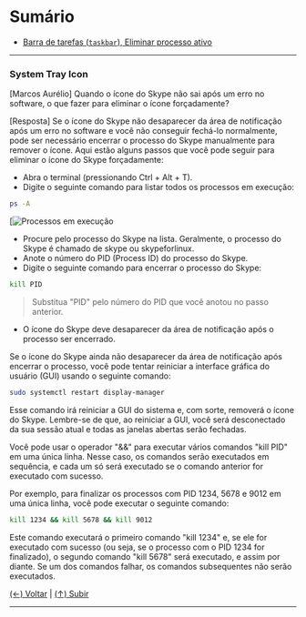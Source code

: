 # Sumário

- [Barra de tarefas (`taskbar`), Eliminar processo ativo](#system-tray-icon "Barra de tarefas (`taskbar`), Eliminar processo ativo")

------------

### System Tray Icon

[Marcos Aurélio]
Quando o ícone do Skype não sai após um erro no software, o que fazer para eliminar o ícone forçadamente?

[Resposta]
Se o ícone do Skype não desaparecer da área de notificação após um erro no software e você não conseguir fechá-lo normalmente, pode ser necessário encerrar o processo do Skype manualmente para remover o ícone. Aqui estão alguns passos que você pode seguir para eliminar o ícone do Skype forçadamente:

- Abra o terminal (pressionando Ctrl + Alt + T).
- Digite o seguinte comando para listar todos os processos em execução:
```bash
ps -A
```

[![Processos em execução](https://github.com/systemboys/GTi_Laboratory/raw/main/Debian%20Linux%20e%20derivados/Processos%20em%20execu%C3%A7%C3%A3o/images/ps_-A.png "Processos em execução")

- Procure pelo processo do Skype na lista. Geralmente, o processo do Skype é chamado de skype ou skypeforlinux.
- Anote o número do PID (Process ID) do processo do Skype.
- Digite o seguinte comando para encerrar o processo do Skype:
```bash
kill PID
```

> Substitua "PID" pelo número do PID que você anotou no passo anterior.

- O ícone do Skype deve desaparecer da área de notificação após o processo ser encerrado.

Se o ícone do Skype ainda não desaparecer da área de notificação após encerrar o processo, você pode tentar reiniciar a interface gráfica do usuário (GUI) usando o seguinte comando:

```bash
sudo systemctl restart display-manager
```

Esse comando irá reiniciar a GUI do sistema e, com sorte, removerá o ícone do Skype. Lembre-se de que, ao reiniciar a GUI, você será desconectado da sua sessão atual e todas as janelas abertas serão fechadas.

Você pode usar o operador "&&" para executar vários comandos "kill PID" em uma única linha. Nesse caso, os comandos serão executados em sequência, e cada um só será executado se o comando anterior for executado com sucesso.

Por exemplo, para finalizar os processos com PID 1234, 5678 e 9012 em uma única linha, você pode executar o seguinte comando:

```bash
kill 1234 && kill 5678 && kill 9012
```

Este comando executará o primeiro comando "kill 1234" e, se ele for executado com sucesso (ou seja, se o processo com o PID 1234 for finalizado), o segundo comando "kill 5678" será executado, e assim por diante. Se um dos comandos falhar, os comandos subsequentes não serão executados.

[(&larr;) Voltar](https://github.com/systemboys/GTi_Laboratory#laborat%C3%B3rio-gti "Voltar ao Sumário") | 
[(&uarr;) Subir](#sum%C3%A1rio "Subir para o topo")

------------
